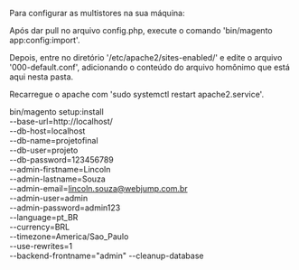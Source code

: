 Para configurar as multistores na sua máquina:

Após dar pull no arquivo config.php, execute o comando 'bin/magento app:config:import'.

Depois, entre no diretório '/etc/apache2/sites-enabled/' e edite o arquivo '000-default.conf', adicionando o conteúdo do arquivo homônimo que está aqui nesta pasta.

Recarregue o apache com 'sudo systemctl restart apache2.service'.

bin/magento setup:install \
  --base-url=http://localhost/ \
  --db-host=localhost \
  --db-name=projetofinal \
  --db-user=projeto \
  --db-password=123456789 \
  --admin-firstname=Lincoln \
  --admin-lastname=Souza \
  --admin-email=lincoln.souza@webjump.com.br \
  --admin-user=admin \
  --admin-password=admin123 \
  --language=pt_BR \
  --currency=BRL \
  --timezone=America/Sao_Paulo \
  --use-rewrites=1 \
  --backend-frontname="admin"
  --cleanup-database